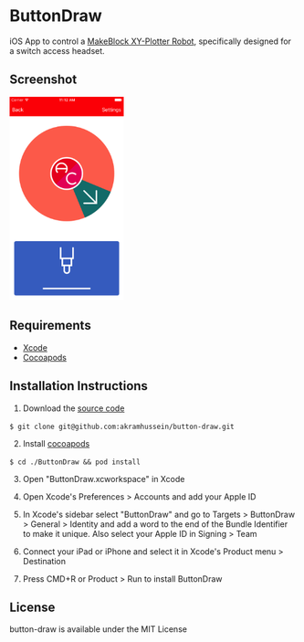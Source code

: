 # ButtonDraw

iOS App to control a [MakeBlock XY-Plotter Robot](http://store.makeblock.com/xy-plotter-robot-kit/), specifically designed for a switch access headset.

## Screenshot

<img src="screenshot.png" width="200">

## Requirements

* [Xcode](https://developer.apple.com/xcode/download/)
* [Cocoapods](https://cocoapods.org/)

## Installation Instructions

1. Download the [source code](https://github.com/akramhussein/button-draw)

  `$ git clone git@github.com:akramhussein/button-draw.git`

2. Install [cocoapods](https://cocoapods.org/)

  `$ cd ./ButtonDraw && pod install`

3. Open "ButtonDraw.xcworkspace" in Xcode

4. Open Xcode's Preferences > Accounts and add your Apple ID

5. In Xcode's sidebar select "ButtonDraw" and go to Targets > ButtonDraw > General > Identity and add a word to the end of the Bundle Identifier to make it unique. Also select your Apple ID in Signing > Team

6. Connect your iPad or iPhone and select it in Xcode's Product menu > Destination

7. Press CMD+R or Product > Run to install ButtonDraw

## License

button-draw is available under the MIT License
